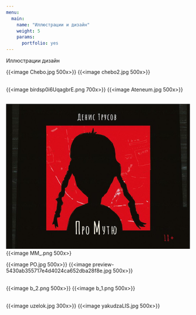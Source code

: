 ```yaml
---
menu:
  main:
    name: "Иллюстрации и дизайн"
    weight: 5
    params:
      portfolio: yes
---
```

Иллюстрации дизайн


{{<image Chebo.jpg 500x>}} {{<image chebo2.jpg 500x>}}<br><br> 

{{<image birdsp0i6UqagbrE.png 700x>}} {{<image Ateneum.jpg 500x>}}<br><br> 

![Книга Дениса Трусова "Мутя"](467_6748-15.png) {{<image MM_.png 500x>}

{{<image PO.jpg 500x>}} {{<image preview-5430ab355717e4d4024ca652dba28f8e.jpg 500x>}}<br><br>

{{<image b_2.png 500x>}} {{<image b_1.png 500x>}}<br><br>

{{<image uzelok.jpg 300x>}} {{<image yakudzaLIS.jpg 500x>}}<br><br>


